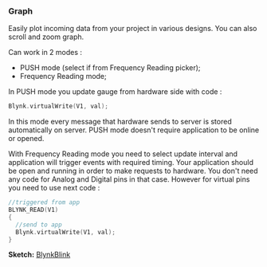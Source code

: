 
### Graph

Easily plot incoming data from your project in various designs. You can also scroll and zoom graph.

Can work in 2 modes : 

- PUSH mode (select if from Frequency Reading picker);
- Frequency Reading mode;

In PUSH mode you update gauge from hardware side with code : 
 
```cpp
Blynk.virtualWrite(V1, val); 
```

In this mode every message that hardware sends to server is stored automatically on server. PUSH mode doesn't require 
application to be online or opened.

With Frequency Reading mode you need to select update interval and application will trigger events with required timing. 
Your application should be open and running in order to make requests to hardware. You don't need any code for Analog and 
Digital pins in that case. However for virtual pins you need to use next code : 

```cpp
//triggered from app
BLYNK_READ(V1)
{
  //send to app
  Blynk.virtualWrite(V1, val);
}
```

**Sketch:** [BlynkBlink](https://github.com/blynkkk/blynk-library/blob/master/examples/GettingStarted/BlynkBlink/BlynkBlink.ino)